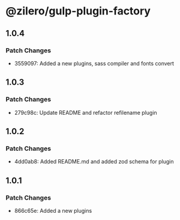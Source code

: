 # @zilero/gulp-plugin-factory

## 1.0.4

### Patch Changes

- 3559097: Added a new plugins, sass compiler and fonts convert

## 1.0.3

### Patch Changes

- 279c98c: Update README and refactor refilename plugin

## 1.0.2

### Patch Changes

- 4dd0ab8: Added README.md and added zod schema for plugin

## 1.0.1

### Patch Changes

- 866c65e: Added a new plugins
